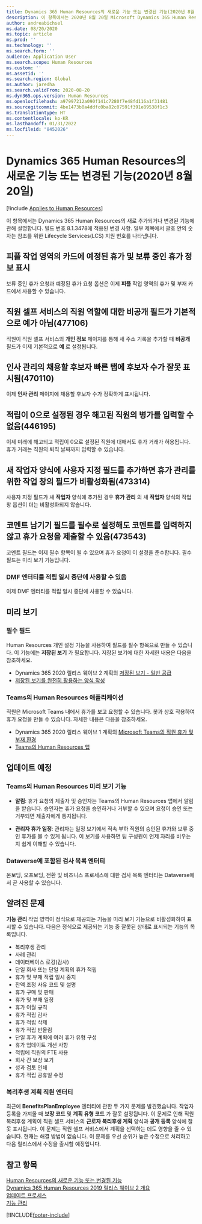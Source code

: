 ```yaml
---
title: Dynamics 365 Human Resources의 새로운 기능 또는 변경된 기능(2020년 8월 20일)
description: 이 항목에서는 2020년 8월 20일 Microsoft Dynamics 365 Human Resources의 새로 추가되거나 변경된 기능에 관해 설명합니다.
author: andreabichsel
ms.date: 08/20/2020
ms.topic: article
ms.prod: ''
ms.technology: ''
ms.search.form: ''
audience: Application User
ms.search.scope: Human Resources
ms.custom: ''
ms.assetid: ''
ms.search.region: Global
ms.author: jaredha
ms.search.validFrom: 2020-08-20
ms.dyn365.ops.version: Human Resources
ms.openlocfilehash: a97997212a090f141c7280f7e48fd116a1f31481
ms.sourcegitcommit: 4be1473b0a4ddfc0ba82c07591f391e89538f1c3
ms.translationtype: HT
ms.contentlocale: ko-KR
ms.lasthandoff: 01/31/2022
ms.locfileid: "8452026"
---
```

# <a name="whats-new-or-changed-in-dynamics-365-human-resources-august-20-2020"></a>Dynamics 365 Human Resources의 새로운 기능 또는 변경된 기능(2020년 8월 20일)

[!include [Applies to Human Resources](../includes/applies-to-hr.md)]



이 항목에서는 Dynamics 365 Human Resources의 새로 추가되거나 변경된 기능에 관해 설명합니다. 빌드 번호 8.1.3478에 적용된 변경 사항. 일부 제목에서 괄호 안의 숫자는 참조를 위한 Lifecycle Services(LCS) 지원 번호를 나타냅니다.

## <a name="show-upcoming-and-pending-leave-of-absence-information-to-cards-in-people-workspace"></a>피플 작업 영역의 카드에 예정된 휴가 및 보류 중인 휴가 정보 표시

보류 중인 휴가 요청과 예정된 휴가 요청 옵션은 이제 **피플** 작업 영역의 휴가 및 부재 카드에서 사용할 수 있습니다.

## <a name="private-field-isnt-yes-by-default-for-employee-role-in-employee-self-service-477106"></a>직원 셀프 서비스의 직원 역할에 대한 비공개 필드가 기본적으로 예가 아님(477106)

직원이 직원 셀프 서비스의 **개인 정보** 페이지를 통해 새 주소 기록을 추가할 때 **비공개** 필드가 이제 기본적으로 **예** 로 설정됩니다. 

## <a name="candidates-to-hire-fasttab-in-personnel-management-shows-an-incorrect-count-of-candidates-470110"></a>인사 관리의 채용할 후보자 빠른 탭에 후보자 수가 잘못 표시됨(470110)

이제 **인사 관리** 페이지에 채용할 후보자 수가 정확하게 표시됩니다. 

## <a name="cant-enter-sickness-for-terminated-employee-when-accrual-is-set-to-zero-446195"></a>적립이 0으로 설정된 경우 해고된 직원의 병가를 입력할 수 없음(446195)

이제 미래에 해고되고 적립이 0으로 설정된 직원에 대해서도 휴가 거래가 허용됩니다. 휴가 거래는 직원의 퇴직 날짜까지 입력할 수 있습니다. 

## <a name="adding-custom-fields-to-the-new-worker-form-disables-the-fields-in-the-action-pane-for-manage-leave-473314"></a>새 작업자 양식에 사용자 지정 필드를 추가하면 휴가 관리를 위한 작업 창의 필드가 비활성화됨(473314)

사용자 지정 필드가 새 **작업자** 양식에 추가된 경우 **휴가 관리** 의 새 **작업자** 양식의 작업 창 옵션이 더는 비활성화되지 않습니다.

## <a name="making-the-leave-comment-field-mandatory-allows-a-leave-request-to-be-submitted-when-no-comment-is-entered-473543"></a>코멘트 남기기 필드를 필수로 설정해도 코멘트를 입력하지 않고 휴가 요청을 제출할 수 있음(473543)

코멘트 필드는 이제 필수 항목이 될 수 있으며 휴가 요청이 이 설정을 준수합니다. 필수 필드는 미리 보기 기능입니다.

### <a name="dmf-entity-available-for-accrual-suspensions"></a>DMF 엔터티를 적립 일시 중단에 사용할 수 있음

이제 DMF 엔터티를 적립 일시 중단에 사용할 수 있습니다.

## <a name="in-preview"></a>미리 보기

### <a name="mandatory-fields"></a>필수 필드

Human Resources 개인 설정 기능을 사용하여 필드를 필수 항목으로 만들 수 있습니다. 이 기능에는 **저장된 보기** 가 필요합니다. 저장된 보기에 대한 자세한 내용은 다음을 참조하세요.

- Dynamics 365 2020 릴리스 웨이브 2 계획의 [저장된 보기 - 일반 공급](/dynamics365-release-plan/2020wave2/finance-operations/finance-operations-crossapp-capabilities/saved-views--general-availability)
- [저장된 보기를 완전히 활용하는 양식 작성](../fin-ops-core/dev-itpro/user-interface/understanding-saved-views.md)

### <a name="human-resources-application-in-teams"></a>Teams의 Human Resources 애플리케이션

직원은 Microsoft Teams 내에서 휴가를 보고 요청할 수 있습니다. 봇과 상호 작용하여 휴가 요청을 만들 수 있습니다. 자세한 내용은 다음을 참조하세요.

- Dynamics 365 2020 릴리스 웨이브 1 계획의 [Microsoft Teams의 직원 휴가 및 부재 환경](/dynamics365-release-plan/2020wave1/dynamics365-human-resources/employee-leave-absence-experience-teams)
- [Teams의 Human Resources 앱](./hr-admin-teams-leave-app.md)

## <a name="coming-soon"></a>업데이트 예정

### <a name="human-resources-app-in-teams-preview-features"></a>Teams의 Human Resources 미리 보기 기능
 
-  **알림**: 휴가 요청의 제출자 및 승인자는 Teams의 Human Resources 앱에서 알림을 받습니다. 승인자는 휴가 요청을 승인하거나 거부할 수 있으며 요청이 승인 또는 거부되면 제출자에게 통지됩니다.
 
- **관리자 휴가 일정**: 관리자는 일정 보기에서 직속 부하 직원의 승인된 휴가와 보류 중인 휴가를 볼 수 있게 됩니다. 이 보기를 사용하면 팀 구성원이 언제 자리를 비우는지 쉽게 이해할 수 있습니다.

### <a name="checklist-entities-included-in-dataverse"></a>Dataverse에 포함된 검사 목록 엔터티

온보딩, 오프보딩, 전환 및 비즈니스 프로세스에 대한 검사 목록 엔터티는 Dataverse에서 곧 사용할 수 있습니다.

## <a name="known-issues"></a>알려진 문제

**기능 관리** 작업 영역이 정식으로 제공되는 기능을 미리 보기 기능으로 비활성화하여 표시할 수 있습니다. 다음은 정식으로 제공되는 기능 중 잘못된 상태로 표시되는 기능의 목록입니다. 

- 복리후생 관리
- 사례 관리
- 데이터베이스 로깅(감사)
- 단일 회사 또는 단일 계획의 휴가 적립
- 휴가 및 부재 적립 일시 중지
- 잔액 조정 사유 코드 및 설명
- 휴가 구매 및 판매
- 휴가 및 부재 일정
- 휴가 이월 규칙
- 휴가 적립 감사
- 휴가 적립 삭제
- 휴가 적립 반올림
- 단일 휴가 계획에 여러 휴가 유형 구성
- 휴가 업데이트 개선 사항
- 적립에 직원의 FTE 사용
- 회사 간 보상 보기
- 성과 검토 인쇄
- 휴가 적립 공휴일 수정

### <a name="benefit-plan-employee-entity"></a>복리후생 계획 직원 엔터티 

최근에 **BenefitsPlanEmployee** 엔터티에 관한 두 가지 문제를 발견했습니다. 작업자 등록을 가져올 때 **보장 코드** 및 **계획 유형 코드** 가 잘못 설정됩니다. 이 문제로 인해 직원 복리후생 계획이 직원 셀프 서비스의 **근로자 복리후생 계획** 양식과 **공개 등록** 양식에 잘못 표시됩니다. 이 문제는 직원 셀프 서비스에서 계획을 선택하는 데도 영향을 줄 수 있습니다. 현재는 해결 방법이 없습니다. 이 문제를 우선 순위가 높은 수정으로 처리하고 다음 릴리스에서 수정을 출시할 예정입니다.

## <a name="see-also"></a>참고 항목

[Human Resources의 새로운 기능 또는 변경된 기능](hr-admin-whats-new.md)</br>
[Dynamics 365 Human Resources 2019 릴리스 웨이브 2 개요](/dynamics365-release-plan/2019wave2/dynamics365-human-resources/)</br>
[업데이트 프로세스](hr-admin-setup-update-process.md)</br>
[기능 관리](hr-admin-manage-features.md)


[!INCLUDE[footer-include](../includes/footer-banner.md)]
